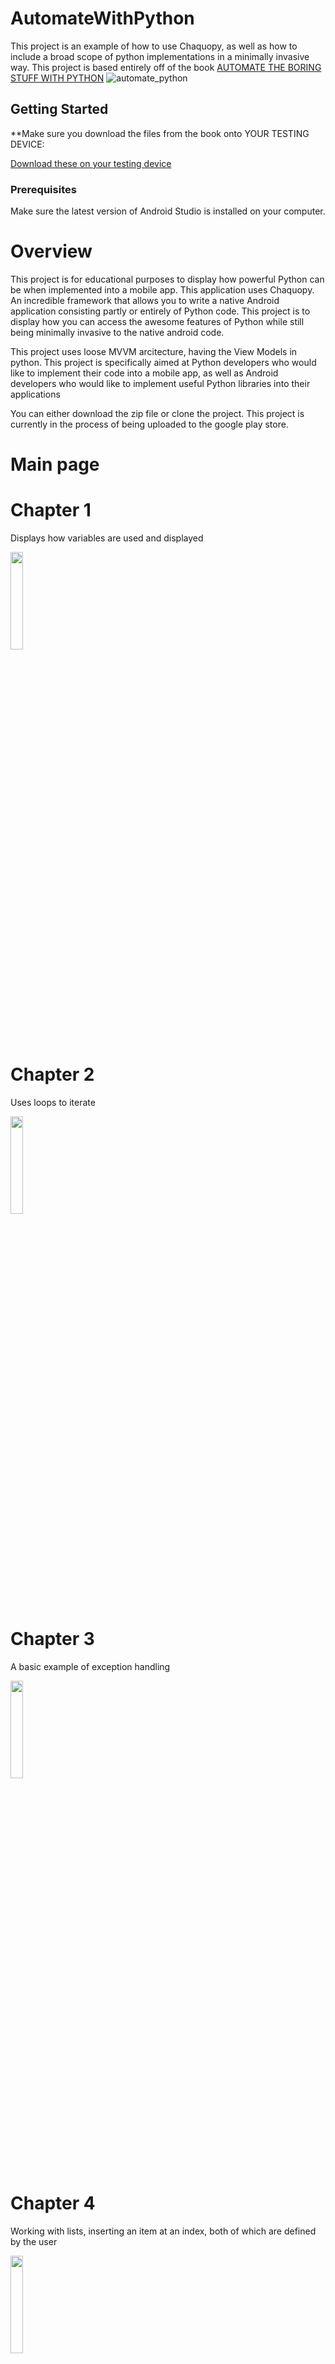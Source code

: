 # AutomateWithPython

This project is an example of how to use Chaquopy, as well as how to include a broad scope of python 
implementations in a minimally invasive way. This project is based entirely off of the book 
[AUTOMATE THE BORING STUFF WITH PYTHON](https://automatetheboringstuff.com/)
![automate_python](https://user-images.githubusercontent.com/32747586/50690221-86d72c80-0ffa-11e9-87cd-00e874d0e6b0.png)

## Getting Started

**Make sure you download the files from the book onto YOUR TESTING DEVICE:

[Download these on your testing device](https://nostarch.com/download/Automate_the_Boring_Stuff_onlinematerials_v.2.zip)

### Prerequisites

Make sure the latest version of Android Studio is installed on your computer.

# Overview

This project is for educational purposes to display how powerful Python can be when implemented into a mobile app. This application uses Chaquopy. An incredible framework that allows you to write a native Android application consisting partly or entirely of Python code. This project is to display how you can access the awesome features of Python while still being minimally invasive to the native android code. 

This project uses loose MVVM arcitecture, having the View Models in python. This project is specifically aimed at Python developers who would like to implement their code into a mobile app, as well as Android developers who would like to implement useful Python libraries into their applications

You can either download the zip file or clone the project. This project is currently in the process of being uploaded to the google play store.


# Main page

# Chapter 1

Displays how variables are used and displayed 

<img src="" width="20%">

# Chapter 2

Uses loops to iterate 

<img src="https://user-images.githubusercontent.com/32747586/50692314-770f1680-1001-11e9-85b4-71daf9514f17.png" width="20%">

# Chapter 3

A basic example of exception handling

<img src="https://user-images.githubusercontent.com/32747586/50692315-770f1680-1001-11e9-8290-cf91e965829d.png" width="20%">

# Chapter 4

Working with lists, inserting an item at an index, both of which are defined by the user

<img src="https://user-images.githubusercontent.com/32747586/50692316-770f1680-1001-11e9-922d-e60b9c682916.png" width="20%">

# Chapter 5

Working with dictionaries, includes the tic-tac-toe project 

<img src="https://user-images.githubusercontent.com/32747586/50692317-770f1680-1001-11e9-94f7-5aac479676d6.png" width="20%">

# Chapter 6

Displays how strings have been manipulated

<img src="https://user-images.githubusercontent.com/32747586/50692318-770f1680-1001-11e9-8b3f-57750445e64e.png" width="20%">

# Chapter 7

Read and write a text file

<img src="https://user-images.githubusercontent.com/32747586/50692319-77a7ad00-1001-11e9-8028-643699eb4c72.png" width="20%">



# Chapter 8



<img src="https://user-images.githubusercontent.com/32747586/50692320-77a7ad00-1001-11e9-9080-a5fec5d21e15.png" width="20%">



# Chapter 9

Rename or delete the file you made in chapter 8

<img src="https://user-images.githubusercontent.com/32747586/50692321-77a7ad00-1001-11e9-908d-0b61be0792b9.png" width="20%">



# Chapter 10

The coin toss project that throws an error, you are supposed to debug it. Hints are given in the source code

<img src="https://user-images.githubusercontent.com/32747586/50692322-77a7ad00-1001-11e9-85bd-360bf08fdfac.png" width="20%">



# Chapter 11

<img src="https://user-images.githubusercontent.com/32747586/50692323-77a7ad00-1001-11e9-9c94-830ba40e7774.png" width="20%">

# Chapter 12

read an excell file and change the values of a certain item 

***LOADING TIME IS VERY SLOW, THE FILE IT IS READING FROM HAS OVER 23,000 ROWS AND 
UPDATING AN ITEM WILL UPDATE THE VALUE FOR EVERY ITEM IN THE FILE***

***MAKE SURE YOU HAVE THE PRODUCE FILE IN YOUR DOCUMENTS FOLDER***

<img src="https://user-images.githubusercontent.com/32747586/50694058-dd4a6800-1006-11e9-90b9-6dc6063be0e8.png" width="20%">

# Chapter 13

Reads the number of pages in a pdf file

<img src="https://user-images.githubusercontent.com/32747586/50692325-77a7ad00-1001-11e9-9768-7b2c2b642d23.png" width="20%">

# Chapter 14

Get the current tempurature for the entered location. Reads API data from Open Weather Map.

***MAKE SURE YOU ENTER YOUR OWN API KEY***

<img src="https://user-images.githubusercontent.com/32747586/50692326-77a7ad00-1001-11e9-8751-ac0c32b487ee.png" width="20%">

# Chapter 15

Simple timer project

<img src="https://user-images.githubusercontent.com/32747586/50692327-78404380-1001-11e9-9fde-809e986dd91a.png" width="20%">

# Chapter 16

Login into your gmail account and send an email. 

***MAKE SURE YOU ALLOW ACCESS FROM UNSECURE APPS FROM YOUR GMAIL OR ELSE YOU WILL NOT BE ABLE TO LOG IN***

<img src="https://user-images.githubusercontent.com/32747586/50692328-78404380-1001-11e9-934d-1a1de346eb06.png" width="20%">

# Chapter 17

Add a logo to any of your photos. In this example I use the cat logo and the picture of Zophie.

<img src="https://user-images.githubusercontent.com/32747586/50692329-78404380-1001-11e9-830d-ccccfc4d8482.png" width="20%">
<img src="https://user-images.githubusercontent.com/32747586/50696073-792aa280-100c-11e9-8187-f980886b0ea9.png" width=20%>

# Chapter 18

Gets the current X and Y coordinate for the area on the screen that was touched by the user.

Due to issues with pyautogui, this was done in Kotlin for the time being. I plan to make this entire activity python based however.

<img src="https://user-images.githubusercontent.com/32747586/50692330-78404380-1001-11e9-91ca-2ca011d8aa92.png" width="20%">



## Contributing

If you would like to contribute please email me directly at theapphideaway@gmail.com

## Authors

* **Ian Schoenrock** 


## License

This project is licensed under the MIT License - see the [LICENSE.md](LICENSE.md) file for details

## Acknowledgments

* All of this was possible because of the amazing team at Chaquopy.
* Big thank you to Al Sweigart for writing this awesome book and creating the companion website.
